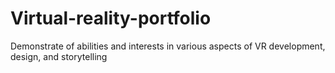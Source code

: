 # Virtual-reality-portfolio
Demonstrate of abilities and interests in various aspects of VR development, design, and storytelling
